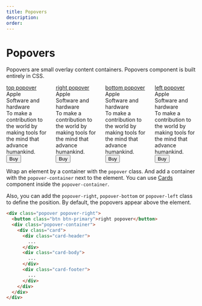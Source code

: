 ```yaml
---
title: Popovers
description: 
order: 
---
```


# Popovers

Popovers are small overlay content containers. Popovers component is built entirely in CSS.

<div class="vp-raw docs-demo columns">
  <div class="column col-3 col-sm-6">
    <div class="popover"><a class="btn btn-primary" href="#popovers">top popover</a>
      <div class="popover-container">
        <div class="card">
          <div class="card-header">
            <div class="card-title h5">Apple</div>
            <div class="card-subtitle text-gray">Software and hardware</div>
          </div>
          <div class="card-body">To make a contribution to the world by making tools for the mind that advance humankind.</div>
          <div class="card-footer">
            <button class="btn btn-primary">Buy</button>
          </div>
        </div>
      </div>
    </div>
  </div>
  <div class="column col-3 col-sm-6">
    <div class="popover popover-right"><a class="btn btn-primary" href="#popovers">right popover</a>
      <div class="popover-container">
        <div class="card">
          <div class="card-header">
            <div class="card-title h5">Apple</div>
            <div class="card-subtitle text-gray">Software and hardware</div>
          </div>
          <div class="card-body">To make a contribution to the world by making tools for the mind that advance humankind.</div>
          <div class="card-footer">
            <button class="btn btn-primary">Buy</button>
          </div>
        </div>
      </div>
    </div>
  </div>
  <div class="column col-3 col-sm-6">
    <div class="popover popover-bottom"><a class="btn btn-primary" href="#popovers">bottom popover</a>
      <div class="popover-container">
        <div class="card">
          <div class="card-header">
            <div class="card-title h5">Apple</div>
            <div class="card-subtitle text-gray">Software and hardware</div>
          </div>
          <div class="card-body">To make a contribution to the world by making tools for the mind that advance humankind.</div>
          <div class="card-footer">
            <button class="btn btn-primary">Buy</button>
          </div>
        </div>
      </div>
    </div>
  </div>
  <div class="column col-3 col-sm-6">
    <div class="popover popover-left"><a class="btn btn-primary" href="#popovers">left popover</a>
      <div class="popover-container">
        <div class="card">
          <div class="card-header">
            <div class="card-title h5">Apple</div>
            <div class="card-subtitle text-gray">Software and hardware</div>
          </div>
          <div class="card-body">To make a contribution to the world by making tools for the mind that advance humankind.</div>
          <div class="card-footer">
            <button class="btn btn-primary">Buy</button>
          </div>
        </div>
      </div>
    </div>
  </div>
</div>

Wrap an element by a container with the `popover` class. And add a container with the `popover-container` next to the element. You can use [Cards](#cards) component inside the `popover-container`.

Also, you can add the `popover-right`, `popover-bottom` or `popover-left` class to define the position. By default, the popovers appear above the element.

```html
<div class="popover popover-right">
  <button class="btn btn-primary">right popover</button>
  <div class="popover-container">
    <div class="card">
      <div class="card-header">
        ...
      </div>
      <div class="card-body">
        ...
      </div>
      <div class="card-footer">
        ...
      </div>
    </div>
  </div>
</div>
```

<!-- @see https://github.com/spectre-org/spectre-docs/issues/17 -->

